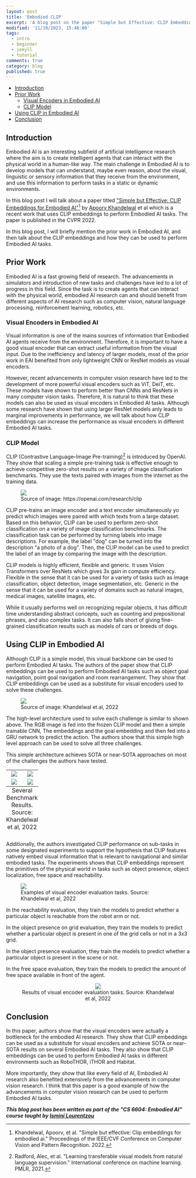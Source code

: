 ```yaml
---
layout: post
title: 'Embodied CLIP'
excerpt: 'A blog post on the paper "Simple but Effective: CLIP Embeddings for Embodied AI"'
modified: '11/10/2023, 15:46:00'
tags:
  - intro
  - beginner
  - jekyll
  - tutorial
comments: true
category: blog
published: true
---
```


- [Introduction](#introduction)
- [Prior Work](#prior-work)
  - [Visual Encoders in Embodied AI](#visual-encoders-in-embodied-ai)
  - [CLIP Model](#clip-model)
- [Using CLIP in Embodied AI](#using-clip-in-embodied-ai)
- [Conclusion](#conclusion)


## Introduction

Embodied AI is an interesting subfield of artificial intelligence research where the aim is to create intelligent agents that can interact with the physical world in a human-like way. The main challenge in Embodied AI is to develop models that can understand, maybe even reason, about the visual, linguistic or sensory information that they receive from the environment, and use this information to perform tasks in a static or dynamic environments.

In this blog post I will talk about a paper titled ["Simple but Effective: CLIP Embeddings for Embodied AI"](https://arxiv.org/abs/2111.09888)[^1] by [Apoorv Khandelwal](https://apoorvkh.com/) et al which is a recent work that uses CLIP embeddings to perform Embodied AI tasks. The paper is published in the CVPR 2022.

In this blog post, I will briefly mention the prior work in Embodied AI, and then talk about the CLIP embeddings and how they can be used to perform Embodied AI tasks.

## Prior Work

Embodied AI is a fast growing field of research. The advancements in simulators and introduction of new tasks and challenges have led to a lot of progress in this field. Since the task is to create agents that can interact with the physical world, embodied AI research can and should benefit from different aspects of AI research such as computer vision, natural language processing, reinforcement learning, robotics, etc. 

### Visual Encoders in Embodied AI

Visual information is one of the mains sources of information that Embodied AI agents receive from the environment. Therefore, it is important to have a good visual encoder that can extract useful information from the visual input. Due to the inefficiency and latency of larger models, most of the prior work in EAI benefited from only lightweight CNN or ResNet models as visual encoders.

However, recent advancements in computer vision research have led to the development of more powerful visual encoders such as ViT, DeiT, etc. These models have shown to perform better than CNNs and ResNets in many computer vision tasks. Therefore, it is natural to think that these models can also be used as visual encoders in Embodied AI tasks. Although some research have shown that using larger ResNet models anly leads to marginal improvements in performance, we will talk about how CLIP embeddings can increase the performance as visual encoders in different Embodied AI tasks.

### CLIP Model

CLIP (Contrastive Language–Image Pre-training)[^2] is introduced by OpenAI. They show that scaling a simple pre-training task is effective enough to achieve competitive zero-shot results on a variety of image classification benchmarks. They use the texts paired with images from the internet as the training data. 

<figure>
<img src="{{ site.github.url }}/images/blog/clip.png">
<figcaption> Source of image: https://openai.com/research/clip </figcaption>
</figure>

CLIP pre-trains an image encoder and a text encoder simultaneously yo predict which images were paired with which texts from a large dataset. Based on this behavior, CLIP can be used to perform zero-shot classification on a variety of image classification benchmarks. The classification task can be performed by turning labels into image descriptions. For example, the label "dog" can be turned into the description "a photo of a dog". Then, the CLIP model can be used to predict the label of an image by comparing the image with the description.

CLIP models is highly efficient, flexible and generic. It uses Vision Transformers over ResNets which gives 3x gain in compute efficiency. Flexible in the sense that it can be used for a variety of tasks such as image classification, object detection, image segmentation, etc. Generic in the sense that it can be used for a variety of domains such as natural images, medical images, satellite images, etc.

While it usually performs well on recognizing regular objects, it has difficult time understanding abstract concepts, such as counting and prepositional phrases, and also complex tasks. It can also falls short of giving fine-grained classification results such as models of cars or breeds of dogs.


## Using CLIP in Embodied AI

Although CLIP is a simple model, this visual backbone can be used to perform Embodied AI tasks. The authors of the paper show that CLIP embeddings can be used to perform Embodied AI tasks such as object goal navigation, point goal navigation and room rearrangement. They show that CLIP embeddings can be used as a substitute for visual encoders used to solve these challenges.

<figure>
<img src="{{ site.github.url }}/images/blog/high-level-clip-embodied-ai.png">
<figcaption> Source of image: Khandelwal et al, 2022 </figcaption>
</figure>

The high-level architecture used to solve each challenge is similar to shown above. The RGB image is fed into the frozen CLIP model and then a simple trainable CNN, The embeddings and the goal embedding and then fed into a GRU network to predict the action. The authors show that this simple high level approach can be used to solve all three challenges.

This simple architecture achieves SOTA or near-SOTA approaches on most of the challenges the authors have tested.


<table cellspacing="10px" cellpadding="10px">
    <tr>
        <td style="text-align: center;">
          <img src="{{ site.github.url }}/images/blog/embodied-ai-robothor-objectnav.png">
        </td>
        <td style="text-align: center;">
            <img src="{{ site.github.url }}/images/blog/embodied-ai-ithor-rearrangement.png">
        </td>
    </tr>
    <tr>
        <td style="text-align: center;">
          <img src="{{ site.github.url }}/images/blog/embodied-ai-habitat-objectnav.png">
        </td>
        <td style="text-align: center;">
          <img src="{{ site.github.url }}/images/blog/embodied-ai-habitat-pointnav.png">
        </td>
    </tr>
    <caption style="caption-side:bottom">Several Benchmark Results. Source: Khandelwal et al, 2022</caption>
</table>

Additionally, the authors investigated CLIP performance on sub-tasks in some designated experiments to support the hypothesis that CLIP features natively embed visual information that is relevant to navigational and similar embodied tasks. The experiments shows that CLIP embeddings represent the primitives of the physical world in tasks such as object presence, object localization, free space and reachability.

<figure>
  <img src="{{ site.github.url }}/images/blog/embodied-ai-visual-encoder-evaluations.png">
  <figcaption> Examples of visual encoder evaluation tasks. Source: Khandelwal et al, 2022 </figcaption>
</figure>

In the reachability evaluation, they train the models to predict whether a particular object is reachable from the robot arm or not. 

In the object presence on grid evaluation, they train the models to predict whether a particular object is present in one of the grid cells or not in a 3x3 grid.

In the object presence evaluation, they train the models to predict whether a particular object is present in the scene or not.

In the free space evaluation, they train the models to predict the amount of free space available in front of the agent.

<figure style="text-align: center;">
  <img src="{{ site.github.url }}/images/blog/embodied-ai-visual-encoder-evaluations-table.png">
  <figcaption> Results of visual encoder evaluation tasks. Source: Khandelwal et al, 2022 </figcaption>
</figure>



## Conclusion

In this paper, authors show that the visual encoders were actually a bottleneck for the embodied AI research. They show that CLIP embeddings can be used as a substitute for visual encoders and achieve SOTA or near-SOTA results on several Embodied AI tasks. They also show that CLIP embeddings can be used to perform Embodied AI tasks in different environments such as RoboTHOR, iTHOR and Habitat. 

More importantly, they show that like every field of AI, Embodied AI research also benefited extensively from the advancements in computer vision research. I think that this paper is a good example of how the advancements in computer vision research can be used to perform Embodied AI tasks.

[^1]: Khandelwal, Apoorv, et al. "Simple but effective: Clip embeddings for embodied ai." Proceedings of the IEEE/CVF Conference on Computer Vision and Pattern Recognition. 2022.

[^2]: Radford, Alec, et al. "Learning transferable visual models from natural language supervision." International conference on machine learning. PMLR, 2021.

***This blog post has been written as part of the "CS 6604: Embodied AI" course taught by [Ismini Lourentzou](https://isminoula.github.io/)***


